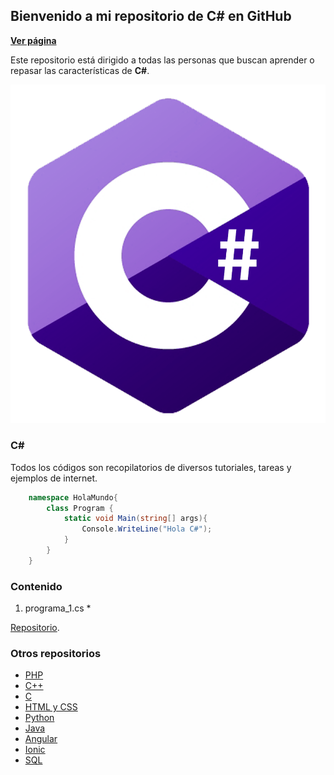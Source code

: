 ## Bienvenido a mi repositorio de C# en GitHub

**[Ver página](https://diegoalex24.github.io/C-Sharp-examples)**

Este repositorio está dirigido a todas las personas que buscan aprender o repasar las características de **C#**.

![Image C#](https://raw.githubusercontent.com/diegoAlex24/C-Sharp-examples/master/c-sharp-logo.png)

### C#
Todos los códigos son recopilatorios de diversos tutoriales, tareas y ejemplos de internet.

```c#
    namespace HolaMundo{
        class Program {
            static void Main(string[] args){
                Console.WriteLine("Hola C#");
            }
        }
    }

```

### Contenido

1. programa_1.cs
    * 

[Repositorio](https://github.com/diegoAlex24/C-Sharp-examples).

### Otros repositorios
* [PHP](https://diegoalex24.github.io/PHP-examples)
* [C++](https://diegoalex24.github.io/C-Plus-Plus-examples)
* [C](https://diegoalex24.github.io/C-examples)
* [HTML y CSS](https://diegoalex24.github.io/HTML-CSS-examples)
* [Python](https://diegoalex24.github.io/Python-examples)
* [Java](https://diegoalex24.github.io/Java-examples)
* [Angular](https://diegoalex24.github.io/Angular-examples)
* [Ionic](https://diegoalex24.github.io/Ionic-examples)
* [SQL](https://diegoalex24.github.io/SQL-examples)
